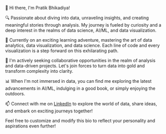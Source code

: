 

👋 Hi there, I'm Pratik Bhikadiya!

🔍 Passionate about diving into data, unraveling insights, and creating meaningful stories through analysis. My journey is fueled by curiosity and a deep interest in the realms of data science, AI/ML, and data visualization.

🌱 Currently on an exciting learning adventure, mastering the art of data analytics, data visualization, and data science. Each line of code and every visualization is a step forward on this exhilarating path.

🚀 I'm actively seeking collaborative opportunities in the realm of analysis and data-driven projects. Let's join forces to turn data into gold and transform complexity into clarity.

📊 When I'm not immersed in data, you can find me exploring the latest advancements in AI/ML, indulging in a good book, or simply enjoying the outdoors.

📫 Connect with me on [LinkedIn](https://www.linkedin.com/in/pratik-bhikadiya-424b91b1) to explore the world of data, share ideas, and embark on exciting journeys together!

<!---
Pratik2895/Pratik2895: Turning data into insights, one line of code at a time. 📈🔍
--->

Feel free to customize and modify this bio to reflect your personality and aspirations even further!
